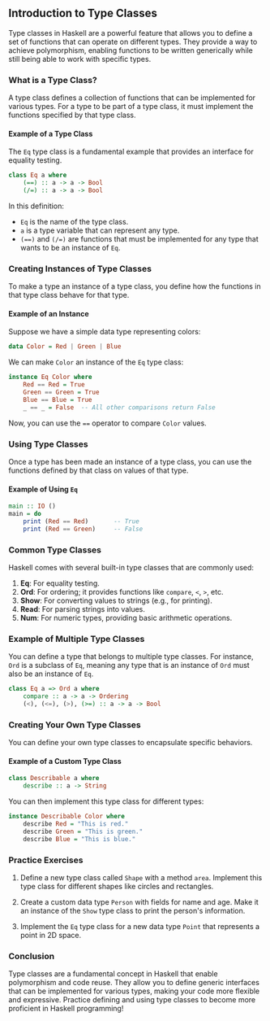 ## Introduction to Type Classes

Type classes in Haskell are a powerful feature that allows you to define a set of functions that can operate on different types. They provide a way to achieve polymorphism, enabling functions to be written generically while still being able to work with specific types.

### What is a Type Class?

A type class defines a collection of functions that can be implemented for various types. For a type to be part of a type class, it must implement the functions specified by that type class.

#### Example of a Type Class

The `Eq` type class is a fundamental example that provides an interface for equality testing.

```haskell
class Eq a where
    (==) :: a -> a -> Bool
    (/=) :: a -> a -> Bool
```

In this definition:
- `Eq` is the name of the type class.
- `a` is a type variable that can represent any type.
- `(==)` and `(/=)` are functions that must be implemented for any type that wants to be an instance of `Eq`.

### Creating Instances of Type Classes

To make a type an instance of a type class, you define how the functions in that type class behave for that type.

#### Example of an Instance

Suppose we have a simple data type representing colors:

```haskell
data Color = Red | Green | Blue
```

We can make `Color` an instance of the `Eq` type class:

```haskell
instance Eq Color where
    Red == Red = True
    Green == Green = True
    Blue == Blue = True
    _ == _ = False  -- All other comparisons return False
```

Now, you can use the `==` operator to compare `Color` values.

### Using Type Classes

Once a type has been made an instance of a type class, you can use the functions defined by that class on values of that type.

#### Example of Using `Eq`

```haskell
main :: IO ()
main = do
    print (Red == Red)       -- True
    print (Red == Green)     -- False
```

### Common Type Classes

Haskell comes with several built-in type classes that are commonly used:

1. **Eq**: For equality testing.
2. **Ord**: For ordering; it provides functions like `compare`, `<`, `>`, etc.
3. **Show**: For converting values to strings (e.g., for printing).
4. **Read**: For parsing strings into values.
5. **Num**: For numeric types, providing basic arithmetic operations.

### Example of Multiple Type Classes

You can define a type that belongs to multiple type classes. For instance, `Ord` is a subclass of `Eq`, meaning any type that is an instance of `Ord` must also be an instance of `Eq`.

```haskell
class Eq a => Ord a where
    compare :: a -> a -> Ordering
    (<), (<=), (>), (>=) :: a -> a -> Bool
```

### Creating Your Own Type Classes

You can define your own type classes to encapsulate specific behaviors.

#### Example of a Custom Type Class

```haskell
class Describable a where
    describe :: a -> String
```

You can then implement this type class for different types:

```haskell
instance Describable Color where
    describe Red = "This is red."
    describe Green = "This is green."
    describe Blue = "This is blue."
```

### Practice Exercises

1. Define a new type class called `Shape` with a method `area`. Implement this type class for different shapes like circles and rectangles.

2. Create a custom data type `Person` with fields for name and age. Make it an instance of the `Show` type class to print the person's information.

3. Implement the `Eq` type class for a new data type `Point` that represents a point in 2D space.

### Conclusion

Type classes are a fundamental concept in Haskell that enable polymorphism and code reuse. They allow you to define generic interfaces that can be implemented for various types, making your code more flexible and expressive. Practice defining and using type classes to become more proficient in Haskell programming!
